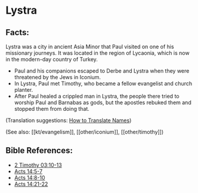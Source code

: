 # Lystra #

## Facts: ##

Lystra was a city in ancient Asia Minor that Paul visited on one of his missionary journeys. It was located in the region of Lycaonia, which is now in the modern-day country of Turkey.

* Paul and his companions escaped to Derbe and Lystra when they were threatened by the Jews in Iconium.
* In Lystra, Paul met Timothy, who became a fellow evangelist and church planter.
* After Paul healed a crippled man in Lystra, the people there tried to worship Paul and Barnabas as gods, but the apostles rebuked them and stopped them from doing that.

(Translation suggestions: [How to Translate Names](en/ta-vol1/translate/man/translate-names))

(See also: [[kt/evangelism]], [[other/iconium]], [[other/timothy]])

## Bible References: ##

* [2 Timothy 03:10-13](en/tn/2ti/help/03/10)
* [Acts 14:5-7](en/tn/act/help/14/05)
* [Acts 14:8-10](en/tn/act/help/14/08)
* [Acts 14:21-22](en/tn/act/help/14/21)
